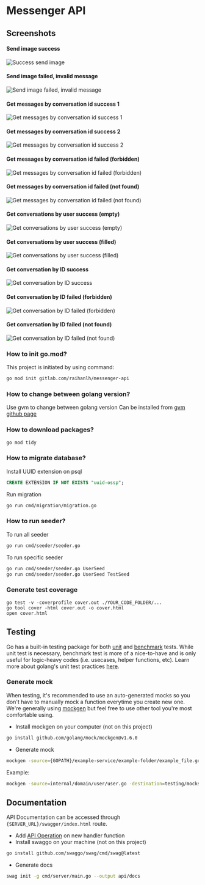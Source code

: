 # Messenger API

## Screenshots
#### Send image success
![Success send image](./screenshots/screenshot1.png)
#### Send image failed, invalid message
![Send image failed, invalid message](./screenshots/screenshot2.png)
#### Get messages by conversation id success 1
![Get messages by conversation id success 1](./screenshots/screenshot3.png)
#### Get messages by conversation id success 2
![Get messages by conversation id success 2](./screenshots/screenshot4.png)
#### Get messages by conversation id failed (forbidden)
![Get messages by conversation id failed (forbidden)](./screenshots/screenshot5.png)
#### Get messages by conversation id failed (not found)
![Get messages by conversation id failed (not found)](./screenshots/screenshot6.png)
#### Get conversations by user success (empty)
![Get conversations by user success (empty)](./screenshots/screenshot7.png)
#### Get conversations by user success (filled)
![Get conversations by user success (filled)](./screenshots/screenshot8.png)
#### Get conversation by ID success
![Get conversation by ID success](./screenshots/screenshot11.png)
#### Get conversation by ID failed (forbidden)
![Get conversation by ID failed (forbidden)](./screenshots/screenshot9.png)
#### Get conversation by ID failed (not found)
![Get conversation by ID failed (not found)](./screenshots/screenshot10.png)

### How to init go.mod?

This project is initiated by using command:

```sh
go mod init gitlab.com/raihanlh/messenger-api
```

### How to change between golang version?

Use gvm to change between golang version
Can be installed from [gvm github page](https://github.com/moovweb/gvm)

### How to download packages?

```sh
go mod tidy
```

### How to migrate database?

Install UUID extension on psql

```sql
CREATE EXTENSION IF NOT EXISTS "uuid-ossp";
```

Run migration

```sh
go run cmd/migration/migration.go
```

### How to run seeder?

To run all seeder

```sh
go run cmd/seeder/seeder.go
```

To run specific seeder

```sh
go run cmd/seeder/seeder.go UserSeed
go run cmd/seeder/seeder.go UserSeed TestSeed
```

### Generate test coverage

```
go test -v -coverprofile cover.out ./YOUR_CODE_FOLDER/...
go tool cover -html cover.out -o cover.html
open cover.html
```

## Testing

Go has a built-in testing package for both [unit](https://pkg.go.dev/testing#T) and [benchmark](https://pkg.go.dev/testing#B) tests. While unit test is necessary, benchmark test is more of a nice-to-have and is only useful for logic-heavy codes (i.e. usecases, helper functions, etc). Learn more about golang's unit test practices [here](https://www.digitalocean.com/community/tutorials/how-to-write-unit-tests-in-go-using-go-test-and-the-testing-package).

### Generate mock

When testing, it's recommended to use an auto-generated mocks so you don't have to manually mock a function everytime you create new one. We're generally using [mockgen](https://pkg.go.dev/github.com/golang/mock/mockgen) but feel free to use other tool you're most comfortable using.

- Install mockgen on your computer (not on this project)

```bash
go install github.com/golang/mock/mockgen@v1.6.0
```

- Generate mock

```bash
mockgen -source={GOPATH}/example-service/example-folder/example_file.go -destination={GOPATH}/example-service/testing/mocks/example-folder/example_file.go
```

Example:

```bash
mockgen -source=internal/domain/user/user.go -destination=testing/mocks/user/user.go
```

## Documentation

API Documentation can be accessed through `{SERVER_URL}/swagger/index.html` route.

- Add [API Operation](https://github.com/swaggo/swag#api-operation) on new handler function
- Install swaggo on your machine (not on this project)

```bash
go install github.com/swaggo/swag/cmd/swag@latest
```

- Generate docs

```bash
swag init -g cmd/server/main.go --output api/docs
```
